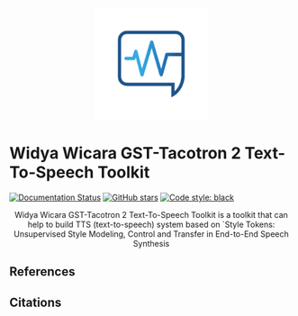 <div align="center"><img src="docs/images/logo.png" width="200"/></div>

# <dev align="center">Widya Wicara GST-Tacotron 2 Text-To-Speech Toolkit</div>

[![Documentation Status](https://readthedocs.org/projects/widya-wicara-speech-processing-toolkit/badge/?version=latest)](https://widya-wicara-speech-processing-toolkit.readthedocs.io/en/latest/?badge=latest)
[![GitHub stars](https://img.shields.io/github/stars/ilhamfzri/Widya-GST-Tacotron.svg?style=social&label=Star&maxAge=2592000)](https://GitHub.com/ilhamfzri/Widya-GST-Tacotron/stargazers/)
[![Code style: black](https://img.shields.io/badge/code%20style-black-000000.svg)](https://github.com/psf/black)


<p align="center">
  Widya Wicara GST-Tacotron 2 Text-To-Speech Toolkit is a toolkit that can help to build TTS (text-to-speech) system based on `Style Tokens: Unsupervised Style Modeling, Control and Transfer in End-to-End Speech Synthesis
</p>

## References


## Citations
